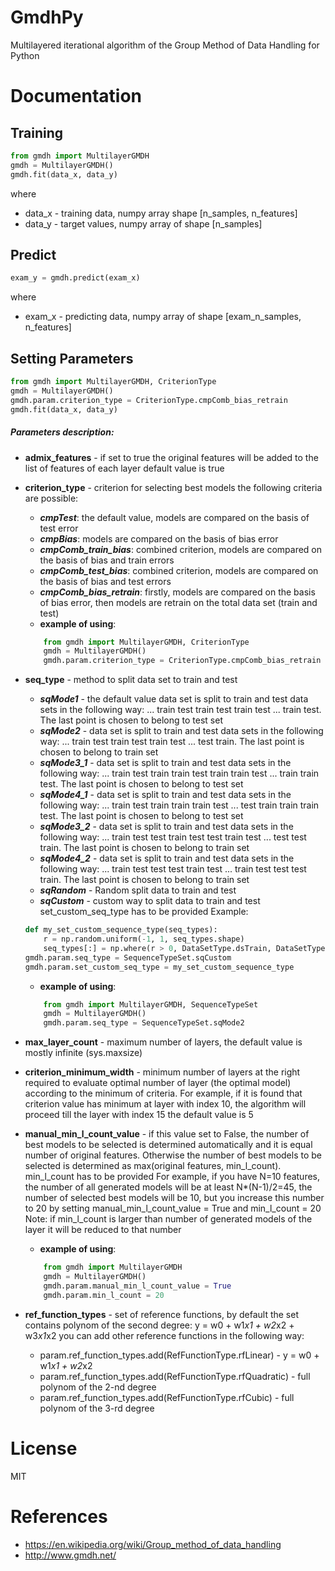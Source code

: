 GmdhPy
=====
Multilayered iterational algorithm of the Group Method of Data Handling for Python

Documentation
=============
Training
--------
```py
from gmdh import MultilayerGMDH
gmdh = MultilayerGMDH()
gmdh.fit(data_x, data_y)
```
where
* data_x - training data, numpy array shape [n_samples, n_features]
* data_y - target values, numpy array of shape [n_samples]

Predict
-------
```py
exam_y = gmdh.predict(exam_x)
```
where
* exam_x - predicting data, numpy array of shape [exam_n_samples, n_features]

Setting Parameters
------------------
```py
from gmdh import MultilayerGMDH, CriterionType
gmdh = MultilayerGMDH()
gmdh.param.criterion_type = CriterionType.cmpComb_bias_retrain
gmdh.fit(data_x, data_y)
```
##### Parameters description:
* **admix_features** - if set to true the original features will be added to the list of features of each layer
        default value is true

* **criterion_type** - criterion for selecting best models
    the following criteria are possible:
    * ***cmpTest***: the default value,
            models are compared on the basis of test error
    *   ***cmpBias***: models are compared on the basis of bias error
    *    ***cmpComb_train_bias***: combined criterion, models are compared on the basis of bias and train errors
    *    ***cmpComb_test_bias***: combined criterion, models are compared on the basis of bias and test errors
    *    ***cmpComb_bias_retrain***: firstly, models are compared on the basis of bias error, then models are retrain
            on the total data set (train and test)
    * **example of using**:
    ```py
        from gmdh import MultilayerGMDH, CriterionType
        gmdh = MultilayerGMDH()
        gmdh.param.criterion_type = CriterionType.cmpComb_bias_retrain
    ```

* **seq_type** - method to split data set to train and test
    * ***sqMode1*** - 	the default value
                    data set is split to train and test data sets in the following way:
                    ... train test train test train test ... train test.
                    The last point is chosen to belong to test set
    * ***sqMode2*** - 	data set is split to train and test data sets in the following way:
                    ... train test train test train test ... test train.
                    The last point is chosen to belong to train set
    * ***sqMode3_1*** - data set is split to train and test data sets in the following way:
                    ... train test train train test train train test ... train train test.
                    The last point is chosen to belong to test set
    * ***sqMode4_1*** - data set is split to train and test data sets in the following way:
                    ... train test train train train test ... test train train train test.
                    The last point is chosen to belong to test set
    * ***sqMode3_2*** - data set is split to train and test data sets in the following way:
                    ... train test test train test test train test ... test test train.
                    The last point is chosen to belong to train set
    * ***sqMode4_2*** - data set is split to train and test data sets in the following way:
                    ... train test test test train test ... train test test test train.
                    The last point is chosen to belong to train set
    * ***sqRandom*** -  Random split data to train and test
    * ***sqCustom*** -  custom way to split data to train and test
                    set_custom_seq_type has to be provided
                    Example:
    ```py
    def my_set_custom_sequence_type(seq_types):
        r = np.random.uniform(-1, 1, seq_types.shape)
        seq_types[:] = np.where(r > 0, DataSetType.dsTrain, DataSetType.dsTest)
    gmdh.param.seq_type = SequenceTypeSet.sqCustom
    gmdh.param.set_custom_seq_type = my_set_custom_sequence_type
    ```
    * **example of using**:
    ```py
        from gmdh import MultilayerGMDH, SequenceTypeSet
        gmdh = MultilayerGMDH()
        gmdh.param.seq_type = SequenceTypeSet.sqMode2
    ```

* **max_layer_count** - maximum number of layers,
        the default value is mostly infinite (sys.maxsize)

* **criterion_minimum_width** - minimum number of layers at the right required to evaluate optimal number of layer
        (the optimal model) according to the minimum of criteria. For example, if it is found that
         criterion value has minimum at layer with index 10, the algorithm will proceed till the layer
         with index 15
         the default value is 5

* **manual_min_l_count_value** - if this value set to False, the number of best models to be
        selected is determined automatically and it is equal number of original features.
        Otherwise the number of best models to be selected is determined as
        max(original features, min_l_count). min_l_count has to be provided
        For example, if you have N=10 features, the number of all generated models will be at least
        N*(N-1)/2=45, the number of selected best models will be 10, but you increase this number to
        20 by setting manual_min_l_count_value = True and min_l_count = 20
        Note: if min_l_count is larger than number of generated models of the layer it will be reduced
        to that number
    * **example of using**:
    ```py
        from gmdh import MultilayerGMDH
        gmdh = MultilayerGMDH()
        gmdh.param.manual_min_l_count_value = True
        gmdh.param.min_l_count = 20
    ```

* **ref_function_types** - set of reference functions, by default the set contains polynom
        of the second degree: y = w0 + w1*x1 + w2*x2 + w3*x1*x2
        you can add other reference functions in the following way:
    * param.ref_function_types.add(RefFunctionType.rfLinear) - y = w0 + w1*x1 + w2*x2
    * param.ref_function_types.add(RefFunctionType.rfQuadratic) - full polynom of the 2-nd degree
    * param.ref_function_types.add(RefFunctionType.rfCubic) - full polynom of the 3-rd degree
    

# License
MIT

# References
- https://en.wikipedia.org/wiki/Group_method_of_data_handling
- http://www.gmdh.net/
